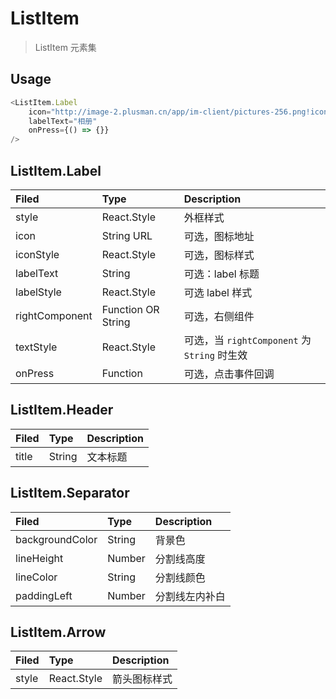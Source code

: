 # ListItem
> ListItem 元素集

## Usage
```javascript
<ListItem.Label
    icon="http://image-2.plusman.cn/app/im-client/pictures-256.png!icon3x"
    labelText="相册"
    onPress={() => {}}
/>
```

## ListItem.Label

Filed          | Type               | Description
:--------------|:-------------------|:--------------------------------------------
style          | React.Style        | 外框样式
icon           | String URL         | 可选，图标地址
iconStyle      | React.Style        | 可选，图标样式
labelText      | String             | 可选：label 标题
labelStyle     | React.Style        | 可选 label 样式
rightComponent | Function OR String | 可选，右侧组件
textStyle      | React.Style        | 可选，当 `rightComponent` 为 `String` 时生效
onPress        | Function           | 可选，点击事件回调



## ListItem.Header

Filed | Type   | Description
:-----|:-------|:-----------
title | String | 文本标题


## ListItem.Separator

Filed           | Type   | Description
:---------------|:-------|:--------------
backgroundColor | String | 背景色
lineHeight      | Number | 分割线高度
lineColor       | String | 分割线颜色
paddingLeft     | Number | 分割线左内补白

## ListItem.Arrow

Filed | Type        | Description
:-----|:------------|:------------
style | React.Style | 箭头图标样式

